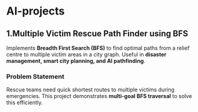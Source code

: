 # AI-projects
## 1.Multiple Victim Rescue Path Finder using BFS
Implements **Breadth First Search (BFS)** to find optimal paths from a relief centre to multiple victim areas in a city graph. Useful in **disaster management, smart city planning, and AI pathfinding**.
### Problem Statement
Rescue teams need quick shortest routes to multiple victims during emergencies. This project demonstrates **multi-goal BFS traversal** to solve this efficiently.

